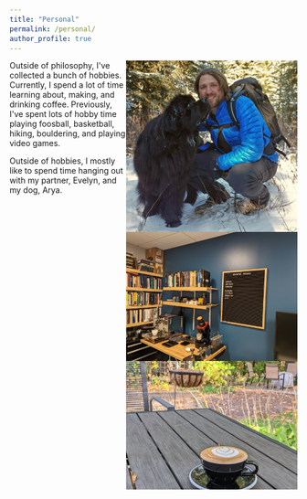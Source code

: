 ```yaml
---
title: "Personal"
permalink: /personal/
author_profile: true
---
```


[<img align="right" width = "300" src='/images/johnarya.jpg'>](/images/johnarya.jpg) Outside of philosophy, I've collected a bunch of hobbies. Currently, I spend a lot of time learning about, making, and drinking coffee. Previously, I've spent lots of hobby time playing foosball, basketball, hiking, bouldering, and playing video games.

Outside of hobbies, I mostly like to spend time hanging out with my partner, Evelyn, and my dog, Arya. 
[<img align="right" width = "300" src='/images/coffeecart.jpg'>](/images/coffeecart.jpg)  [<img align="right" width = "300" src='/images/coffee.jpg'>](/images/coffee.jpg) 